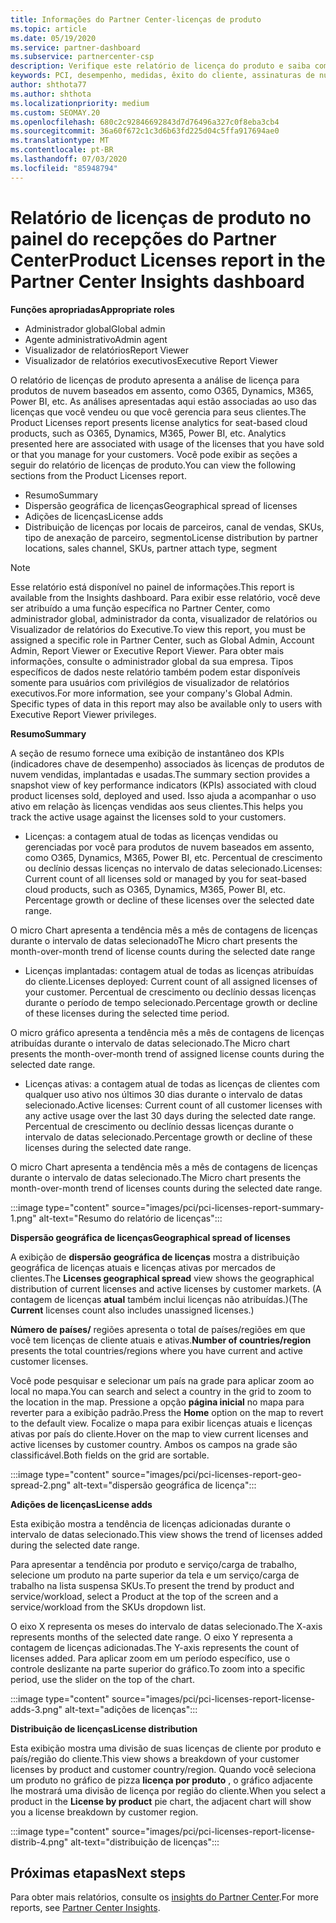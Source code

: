 ```yaml
---
title: Informações do Partner Center-licenças de produto
ms.topic: article
ms.date: 05/19/2020
ms.service: partner-dashboard
ms.subservice: partnercenter-csp
description: Verifique este relatório de licença do produto e saiba como melhorar com os produtos de nuvem licenciados (ou baseados em assentos) que você vende ou gerencia para seus clientes.
keywords: PCI, desempenho, medidas, êxito do cliente, assinaturas de nuvem, análise, relatório
author: shthota77
ms.author: shthota
ms.localizationpriority: medium
ms.custom: SEOMAY.20
ms.openlocfilehash: 680c2c92846692843d7d76496a327c0f8eba3cb4
ms.sourcegitcommit: 36a60f672c1c3d6b63fd225d04c5ffa917694ae0
ms.translationtype: MT
ms.contentlocale: pt-BR
ms.lasthandoff: 07/03/2020
ms.locfileid: "85948794"
---
```

# <a name="product-licenses-report-in-the-partner-center-insights-dashboard"></a><span data-ttu-id="0c602-104">Relatório de licenças de produto no painel do recepções do Partner Center</span><span class="sxs-lookup"><span data-stu-id="0c602-104">Product Licenses report in the Partner Center Insights dashboard</span></span>

<span data-ttu-id="0c602-105">**Funções apropriadas**</span><span class="sxs-lookup"><span data-stu-id="0c602-105">**Appropriate roles**</span></span>
- <span data-ttu-id="0c602-106">Administrador global</span><span class="sxs-lookup"><span data-stu-id="0c602-106">Global admin</span></span>
- <span data-ttu-id="0c602-107">Agente administrativo</span><span class="sxs-lookup"><span data-stu-id="0c602-107">Admin agent</span></span>
- <span data-ttu-id="0c602-108">Visualizador de relatórios</span><span class="sxs-lookup"><span data-stu-id="0c602-108">Report Viewer</span></span>
- <span data-ttu-id="0c602-109">Visualizador de relatórios executivos</span><span class="sxs-lookup"><span data-stu-id="0c602-109">Executive Report Viewer</span></span>

<span data-ttu-id="0c602-110">O relatório de licenças de produto apresenta a análise de licença para produtos de nuvem baseados em assento, como O365, Dynamics, M365, Power BI, etc. As análises apresentadas aqui estão associadas ao uso das licenças que você vendeu ou que você gerencia para seus clientes.</span><span class="sxs-lookup"><span data-stu-id="0c602-110">The Product Licenses report presents license analytics for seat-based cloud products, such as O365, Dynamics, M365, Power BI, etc. Analytics presented here are associated with usage of the licenses that you have sold or that you manage for your customers.</span></span> <span data-ttu-id="0c602-111">Você pode exibir as seções a seguir do relatório de licenças de produto.</span><span class="sxs-lookup"><span data-stu-id="0c602-111">You can view the following sections from the Product Licenses report.</span></span>

- <span data-ttu-id="0c602-112">Resumo</span><span class="sxs-lookup"><span data-stu-id="0c602-112">Summary</span></span>
- <span data-ttu-id="0c602-113">Dispersão geográfica de licenças</span><span class="sxs-lookup"><span data-stu-id="0c602-113">Geographical spread of licenses</span></span>
- <span data-ttu-id="0c602-114">Adições de licenças</span><span class="sxs-lookup"><span data-stu-id="0c602-114">License adds</span></span>
- <span data-ttu-id="0c602-115">Distribuição de licenças por locais de parceiros, canal de vendas, SKUs, tipo de anexação de parceiro, segmento</span><span class="sxs-lookup"><span data-stu-id="0c602-115">License distribution by partner locations, sales channel, SKUs, partner attach type, segment</span></span>

 > [!NOTE]
 > <span data-ttu-id="0c602-116">Esse relatório está disponível no painel de informações.</span><span class="sxs-lookup"><span data-stu-id="0c602-116">This report is available from the Insights dashboard.</span></span> <span data-ttu-id="0c602-117">Para exibir esse relatório, você deve ser atribuído a uma função específica no Partner Center, como administrador global, administrador da conta, visualizador de relatórios ou Visualizador de relatórios do Executive.</span><span class="sxs-lookup"><span data-stu-id="0c602-117">To view this report, you must be assigned a specific role in Partner Center, such as Global Admin, Account Admin, Report Viewer or Executive Report Viewer.</span></span> <span data-ttu-id="0c602-118">Para obter mais informações, consulte o administrador global da sua empresa. Tipos específicos de dados neste relatório também podem estar disponíveis somente para usuários com privilégios de visualizador de relatórios executivos.</span><span class="sxs-lookup"><span data-stu-id="0c602-118">For more information, see your company's Global Admin. Specific types of data in this report may also be available only to users with Executive Report Viewer privileges.</span></span>

<span data-ttu-id="0c602-119">**Resumo**</span><span class="sxs-lookup"><span data-stu-id="0c602-119">**Summary**</span></span>

<span data-ttu-id="0c602-120">A seção de resumo fornece uma exibição de instantâneo dos KPIs (indicadores chave de desempenho) associados às licenças de produtos de nuvem vendidas, implantadas e usadas.</span><span class="sxs-lookup"><span data-stu-id="0c602-120">The summary section provides a snapshot view of key performance indicators (KPIs) associated with cloud product licenses sold, deployed and used.</span></span> <span data-ttu-id="0c602-121">Isso ajuda a acompanhar o uso ativo em relação às licenças vendidas aos seus clientes.</span><span class="sxs-lookup"><span data-stu-id="0c602-121">This helps you track the active usage against the licenses sold to your customers.</span></span>

- <span data-ttu-id="0c602-122">Licenças: a contagem atual de todas as licenças vendidas ou gerenciadas por você para produtos de nuvem baseados em assento, como O365, Dynamics, M365, Power BI, etc. Percentual de crescimento ou declínio dessas licenças no intervalo de datas selecionado.</span><span class="sxs-lookup"><span data-stu-id="0c602-122">Licenses: Current count of all licenses sold or managed by you for seat-based cloud products, such as O365, Dynamics, M365, Power BI, etc. Percentage growth or decline of these licenses over the selected date range.</span></span>

<span data-ttu-id="0c602-123">O micro Chart apresenta a tendência mês a mês de contagens de licenças durante o intervalo de datas selecionado</span><span class="sxs-lookup"><span data-stu-id="0c602-123">The Micro chart presents the month-over-month trend of license counts during the selected date range</span></span>

- <span data-ttu-id="0c602-124">Licenças implantadas: contagem atual de todas as licenças atribuídas do cliente.</span><span class="sxs-lookup"><span data-stu-id="0c602-124">Licenses deployed: Current count of all assigned licenses of your customer.</span></span>
<span data-ttu-id="0c602-125">Percentual de crescimento ou declínio dessas licenças durante o período de tempo selecionado.</span><span class="sxs-lookup"><span data-stu-id="0c602-125">Percentage growth or decline of these licenses during the selected time period.</span></span>

<span data-ttu-id="0c602-126">O micro gráfico apresenta a tendência mês a mês de contagens de licenças atribuídas durante o intervalo de datas selecionado.</span><span class="sxs-lookup"><span data-stu-id="0c602-126">The Micro chart presents the month-over-month trend of assigned license counts during the selected date range.</span></span>

- <span data-ttu-id="0c602-127">Licenças ativas: a contagem atual de todas as licenças de clientes com qualquer uso ativo nos últimos 30 dias durante o intervalo de datas selecionado.</span><span class="sxs-lookup"><span data-stu-id="0c602-127">Active licenses: Current count of all customer licenses with any active usage over the last 30 days during the selected date range.</span></span>
<span data-ttu-id="0c602-128">Percentual de crescimento ou declínio dessas licenças durante o intervalo de datas selecionado.</span><span class="sxs-lookup"><span data-stu-id="0c602-128">Percentage growth or decline of these licenses during the selected date range.</span></span>

<span data-ttu-id="0c602-129">O micro Chart apresenta a tendência mês a mês de contagens de licenças durante o intervalo de datas selecionado.</span><span class="sxs-lookup"><span data-stu-id="0c602-129">The Micro chart presents the month-over-month trend of licenses counts during the selected date range.</span></span>

:::image type="content" source="images/pci/pci-licenses-report-summary-1.png" alt-text="Resumo do relatório de licenças":::

<span data-ttu-id="0c602-131">**Dispersão geográfica de licenças**</span><span class="sxs-lookup"><span data-stu-id="0c602-131">**Geographical spread of licenses**</span></span>

<span data-ttu-id="0c602-132">A exibição de **dispersão geográfica de licenças** mostra a distribuição geográfica de licenças atuais e licenças ativas por mercados de clientes.</span><span class="sxs-lookup"><span data-stu-id="0c602-132">The **Licenses geographical spread** view shows the geographical distribution of current licenses and active licenses by customer markets.</span></span> <span data-ttu-id="0c602-133">(A contagem de licenças **atual** também inclui licenças não atribuídas.)</span><span class="sxs-lookup"><span data-stu-id="0c602-133">(The **Current** licenses count also includes unassigned licenses.)</span></span>

<span data-ttu-id="0c602-134">**Número de países/** regiões apresenta o total de países/regiões em que você tem licenças de cliente atuais e ativas.</span><span class="sxs-lookup"><span data-stu-id="0c602-134">**Number of countries/region** presents the total countries/regions where you have current and active customer licenses.</span></span>

<span data-ttu-id="0c602-135">Você pode pesquisar e selecionar um país na grade para aplicar zoom ao local no mapa.</span><span class="sxs-lookup"><span data-stu-id="0c602-135">You can search and select a country in the grid to zoom to the location in the map.</span></span> <span data-ttu-id="0c602-136">Pressione a opção **página inicial** no mapa para reverter para a exibição padrão.</span><span class="sxs-lookup"><span data-stu-id="0c602-136">Press the **Home** option on the map to revert to the default view.</span></span> <span data-ttu-id="0c602-137">Focalize o mapa para exibir licenças atuais e licenças ativas por país do cliente.</span><span class="sxs-lookup"><span data-stu-id="0c602-137">Hover on the map to view current licenses and active licenses by customer country.</span></span> <span data-ttu-id="0c602-138">Ambos os campos na grade são classificável.</span><span class="sxs-lookup"><span data-stu-id="0c602-138">Both fields on the grid are sortable.</span></span>

:::image type="content" source="images/pci/pci-licenses-report-geo-spread-2.png" alt-text="dispersão geográfica de licença":::

<span data-ttu-id="0c602-140">**Adições de licenças**</span><span class="sxs-lookup"><span data-stu-id="0c602-140">**License adds**</span></span>

<span data-ttu-id="0c602-141">Esta exibição mostra a tendência de licenças adicionadas durante o intervalo de datas selecionado.</span><span class="sxs-lookup"><span data-stu-id="0c602-141">This view shows the trend of licenses added during the selected date range.</span></span> 

<span data-ttu-id="0c602-142">Para apresentar a tendência por produto e serviço/carga de trabalho, selecione um produto na parte superior da tela e um serviço/carga de trabalho na lista suspensa SKUs.</span><span class="sxs-lookup"><span data-stu-id="0c602-142">To present the trend by product and service/workload, select a Product at the top of the screen and a service/workload from the SKUs dropdown list.</span></span>

<span data-ttu-id="0c602-143">O eixo X representa os meses do intervalo de datas selecionado.</span><span class="sxs-lookup"><span data-stu-id="0c602-143">The X-axis represents months of the selected date range.</span></span> <span data-ttu-id="0c602-144">O eixo Y representa a contagem de licenças adicionadas.</span><span class="sxs-lookup"><span data-stu-id="0c602-144">The Y-axis represents the count of licenses added.</span></span> <span data-ttu-id="0c602-145">Para aplicar zoom em um período específico, use o controle deslizante na parte superior do gráfico.</span><span class="sxs-lookup"><span data-stu-id="0c602-145">To zoom into a specific period, use the slider on the top of the chart.</span></span>

:::image type="content" source="images/pci/pci-licenses-report-license-adds-3.png" alt-text="adições de licenças":::

<span data-ttu-id="0c602-147">**Distribuição de licenças**</span><span class="sxs-lookup"><span data-stu-id="0c602-147">**License distribution**</span></span>

<span data-ttu-id="0c602-148">Esta exibição mostra uma divisão de suas licenças de cliente por produto e país/região do cliente.</span><span class="sxs-lookup"><span data-stu-id="0c602-148">This view shows a breakdown of your customer licenses by product and customer country/region.</span></span> <span data-ttu-id="0c602-149">Quando você seleciona um produto no gráfico de pizza **licença por produto** , o gráfico adjacente lhe mostrará uma divisão de licença por região do cliente.</span><span class="sxs-lookup"><span data-stu-id="0c602-149">When you select a product in the **License by product** pie chart, the adjacent chart will show you a license breakdown by customer region.</span></span>

:::image type="content" source="images/pci/pci-licenses-report-license-distrib-4.png" alt-text="distribuição de licenças":::

## <a name="next-steps"></a><span data-ttu-id="0c602-151">Próximas etapas</span><span class="sxs-lookup"><span data-stu-id="0c602-151">Next steps</span></span>

<span data-ttu-id="0c602-152">Para obter mais relatórios, consulte os [insights do Partner Center](partner-center-insights.md).</span><span class="sxs-lookup"><span data-stu-id="0c602-152">For more reports, see [Partner Center Insights](partner-center-insights.md).</span></span>
